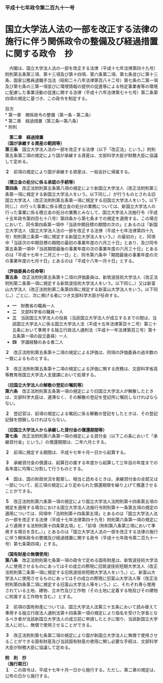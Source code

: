 ### 平成十七年政令第二百九十一号  
# 国立大学法人法の一部を改正する法律の施行に伴う関係政令の整備及び経過措置に関する政令　抄  
　内閣は、国立大学法人法の一部を改正する法律（平成十七年法律第四十九号）附則第五条第三項、第十三項及び第十四項、第六条第二項、第七条並びに第十三条、国家公務員退職手当法（昭和二十八年法律第百八十二号）第七条の二第一項及び第七条の三第一項並びに環境情報の提供の促進等による特定事業者等の環境に配慮した事業活動の促進に関する法律（平成十六年法律第七十七号）第二条第四項の規定に基づき、この政令を制定する。  
  
目次  
	* 第一章　関係政令の整備（第一条・第二条）  
	* 第二章　経過措置（第三条―第八条）  
	* 附則  
  
&emsp;**第二章　経過措置**  
**（国が承継する資産の範囲等）**  
**第三条**　国立大学法人法の一部を改正する法律（以下「改正法」という。）附則第五条第二項の規定により国が承継する資産は、文部科学大臣が財務大臣に協議して定める。  
  
**２**　前項の規定により国が承継する資産は、一般会計に帰属する。  
  
**（積立金の処分に係る承認の手続等）**  
**第四条**　改正法附則第五条第八項の規定により新国立大学法人（改正法附則第三条第一項に規定する新国立大学法人をいう。以下同じ。）が行うものとされる旧国立大学法人（改正法附則第五条第一項に規定する旧国立大学法人をいう。以下同じ。）の行った事業に係る積立金の処分の業務については、新国立大学法人の行った事業に係る積立金の処分の業務とみなして、国立大学法人法施行令（平成十五年政令第四百七十八号）第四条から第七条までの規定を適用する。この場合において、同令第四条第一項中「当該中期目標の期間の次の」とあるのは「新国立大学法人（国立大学法人法の一部を改正する法律（平成十七年法律第四十九号）附則第三条第一項に規定する新国立大学法人をいう。）の最初の」と、同項中「当該次の中期目標の期間の最初の事業年度の六月三十日」とあり、及び同令第五条第一項中「当該期間最後の事業年度の次の事業年度の六月三十日」とあるのは「平成十七年十二月三十一日」と、同令第六条中「期間最後の事業年度の次の事業年度の七月十日」とあるのは「平成十八年一月十日」とする。  
  
**（評価委員の任命等）**  
**第五条**　改正法附則第五条第十二項の評価委員は、新筑波技術大学法人（改正法附則第二条第一項に規定する新筑波技術大学法人をいう。以下同じ。）又は新富山大学法人（改正法附則第二条第四項に規定する新富山大学法人をいう。以下同じ。）ごとに、次に掲げる者につき文部科学大臣が任命する。  
* **一**　財務省の職員一人  
* **二**　文部科学省の職員一人  
* **三**　当該国立大学法人の役員（当該国立大学法人が成立するまでの間は、当該国立大学法人に係る国立大学法人法（平成十五年法律第百十二号）第三十五条において準用する独立行政法人通則法（平成十一年法律第百三号）第十五条第一項の設立委員）一人  
* **四**　学識経験のある者二人  
  
**２**　改正法附則第五条第十二項の規定による評価は、同項の評価委員の過半数の一致によるものとする。  
  
**３**　改正法附則第五条第十二項の規定による評価に関する庶務は、文部科学省高等教育局国立大学法人支援課において処理する。  
  
**（旧国立大学法人の解散の登記の嘱託等）**  
**第六条**　改正法附則第五条第一項の規定により旧国立大学法人が解散したときは、文部科学大臣は、遅滞なく、その解散の登記を登記所に嘱託しなければならない。  
  
**２**　登記官は、前項の規定による嘱託に係る解散の登記をしたときは、その登記記録を閉鎖しなければならない。  
  
**（旧国立大学法人から承継した貸付金の償還期間等）**  
**第七条**　改正法附則第六条第一項の規定による貸付金（以下この条において「承継貸付金」という。）の償還期間は、二年六月とする。  
  
**２**　前項に規定する期間は、平成十七年十月一日から起算する。  
  
**３**　承継貸付金の償還は、起算日の属する年度から起算して三年目の年度までの各年度に均等に分割して行うものとする。  
  
**４**　国は、国の財政状況を勘案し、相当と認めるときは、承継貸付金の全部又は一部について、前三項の規定により定められた償還期限を繰り上げて償還させることができる。  
  
**５**　改正法附則第六条第一項の規定により国立大学法人法附則第十四条第五項の規定を適用する場合における国立大学法人法施行令附則第十一条第五項の規定の適用については、同項中「法附則第十四条第五項」とあるのは「国立大学法人法の一部を改正する法律（平成十七年法律第四十九号）附則第六条第一項の規定により適用する法附則第十四条第五項」と、「前項（附則第八条第三項において準用する場合を含む。）」とあるのは「国立大学法人法の一部を改正する法律の施行に伴う関係政令の整備及び経過措置に関する政令（平成十七年政令第二百九十一号）第七条第四項」とする。  
  
**（国有財産の無償使用）**  
**第八条**　改正法附則第七条第一項の政令で定める国有財産は、新筑波技術大学法人に使用させるものにあってはその成立の際現に旧筑波技術短期大学法人（改正法附則第二条第一項に規定する旧筑波技術短期大学法人をいう。）に、新富山大学法人に使用させるものにあってはその成立の際現に旧富山大学法人等（改正法附則第四条第二項に規定する旧富山大学法人等をいう。）に、それぞれ専ら使用されている土地、建物、立木竹及び工作物（その土地に定着する物及びその建物に附属する工作物を含む。）とする。  
  
**２**　前項の国有財産については、国立大学法人法第三十五条において読み替えて準用する独立行政法人通則法第十四条第一項の規定により指名を受けた学長となるべき者が当該新国立大学法人の成立前に申請したときに限り、当該新国立大学法人に対し、無償で使用させることができる。  
  
**３**　改正法附則第七条第二項の規定により国が新国立大学法人に無償で使用させることができる国有財産及び当該国有財産の使用に関し必要な手続は、文部科学大臣が財務大臣に協議して定める。  
  
**附　則　抄**  
**（施行期日）**  
**１**　この政令は、平成十七年十月一日から施行する。ただし、第二章の規定は、公布の日から施行する。  
  
